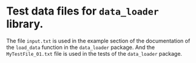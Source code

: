 # Test data files for `data_loader` library.

The file `input.txt` is used in the example section of the documentation of the
`load_data` function in the `data_loader` package. And the `MyTestFile_01.txt`
file is used in the tests of the `data_loader` package.
